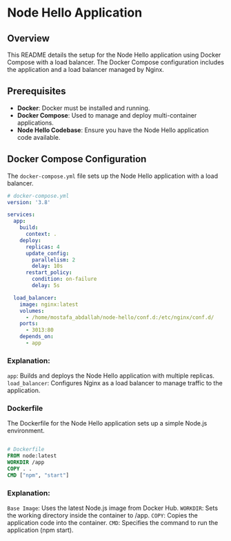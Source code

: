 # Node Hello Application

## Overview

This README details the setup for the Node Hello application using Docker Compose with a load balancer. The Docker Compose configuration includes the application and a load balancer managed by Nginx.

## Prerequisites

- **Docker**: Docker must be installed and running.
- **Docker Compose**: Used to manage and deploy multi-container applications.
- **Node Hello Codebase**: Ensure you have the Node Hello application code available.

## Docker Compose Configuration

The `docker-compose.yml` file sets up the Node Hello application with a load balancer.

```yaml
# docker-compose.yml
version: '3.8'

services:
  app:
    build:
      context: .
    deploy:
      replicas: 4
      update_config:
        parallelism: 2
        delay: 10s
      restart_policy:
        condition: on-failure
        delay: 5s

  load_balancer:
    image: nginx:latest
    volumes:
      - /home/mostafa_abdallah/node-hello/conf.d:/etc/nginx/conf.d/
    ports:
      - 3013:80
    depends_on:
      - app
```

### Explanation:

`app`: Builds and deploys the Node Hello application with multiple replicas.
`load_balancer`: Configures Nginx as a load balancer to manage traffic to the application.

### Dockerfile

The Dockerfile for the Node Hello application sets up a simple Node.js environment.

```Dockerfile

# Dockerfile
FROM node:latest
WORKDIR /app
COPY . .
CMD ["npm", "start"]
```

### Explanation:

`Base Image`: Uses the latest Node.js image from Docker Hub.
`WORKDIR`: Sets the working directory inside the container to /app.
`COPY`: Copies the application code into the container.
`CMD`: Specifies the command to run the application (npm start).

